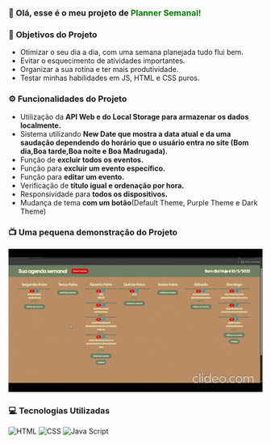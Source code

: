 ### 👋 Olá, esse é o meu projeto de <strong style = "color: green">Planner Semanal!</strong>

### 📍 <strong>Objetivos</strong> do Projeto
<ul>
    <li>Otimizar o seu dia a dia, com uma semana planejada tudo flui bem.</li>
    <li>Evitar o esquecimento de atividades importantes.</li>
    <li>Organizar a sua rotina e ter mais produtividade.</li>
    <li>Testar minhas habilidades em JS, HTML e CSS puros.</li>
</ul>

### ⚙ <strong>Funcionalidades</strong> do Projeto
<ul>
    <li>Utilização da <strong>API Web e do Local Storage para armazenar os dados localmente.</strong></li>
    <li>Sistema utilizando <strong>New Date que mostra a data atual e da uma saudação dependendo do horário que o usuário entra no site (Bom dia,Boa tarde,Boa noite e Boa Madrugada).</strong></li>
    <li>Função de <strong>excluir todos os eventos.</strong></li>
    <li>Função para <strong>excluir um evento específico.</strong></li>
    <li>Função para <strong>editar um evento.</strong></li>
    <li>Verificação de <strong>título igual e ordenação por hora.</strong></li>
    <li>Responsividade para <strong>todos os dispositivos.</strong></li>
    <li>Mudança de tema <strong>com um botão</strong>(Default Theme, Purple Theme e Dark Theme)</li>
</ul>

### 📺 Uma pequena demonstração do Projeto
![Pequena Demonstração](./assets_ReadMe/pequena-demo.gif)


### 💻 Tecnologias Utilizadas

<div style = "display: inline-block;">
<img style = "text-align: center;" alt="HTML" src= "https://img.shields.io/badge/HTML5-E34F26?style=for-the-badge&logo=html5&logoColor=white">
<img style = "text-align: center;" alt="CSS" src= "https://img.shields.io/badge/CSS3-1572B6?style=for-the-badge&logo=css3&logoColor=white">
<img style = "text-align: center;" alt="Java Script" src= "https://img.shields.io/badge/JavaScript-F7DF1E?style=for-the-badge&logo=javascript&logoColor=black">
</div>

